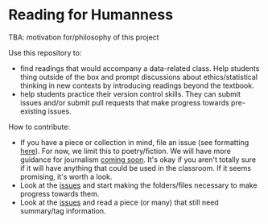 # Reading for Humanness

TBA: motivation for/philosophy of this project

Use this repository to:

- find readings that would accompany a data-related class. Help students thing outside of the box and prompt discussions about ethics/statistical thinking in new contexts by introducing readings beyond the textbook.
- help students practice their version control skills. They can submit issues and/or submit pull requests that make progress towards pre-existing issues.


How to contribute:

- If you have a piece or collection in mind, file an issue (see formatting [here](https://github.com/sastoudt/reading-for-humanness/issues/1)). For now, we limit this to poetry/fiction. We will have more guidance for journalism [coming soon](https://github.com/sastoudt/reading-for-humanness/issues/2). It's okay if you aren't totally sure if it will have anything that could be used in the classroom. If it seems promising, it's worth a look.
- Look at the [issues](https://github.com/sastoudt/reading-for-humanness/issues) and start making the folders/files necessary to make progress towards them.
- Look at the [issues](https://github.com/sastoudt/reading-for-humanness/issues) and read a piece (or many) that still need summary/tag information.